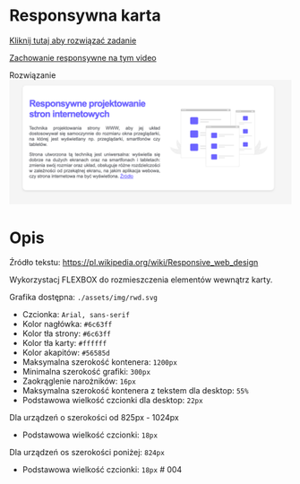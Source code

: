 # Responsywna karta
[Kliknij tutaj aby rozwiązać zadanie](https://githubbox.com/Publishing-School/css-responsywna-karta)

[Zachowanie responsywne na tym video](https://youtu.be/otTYECK6Tb0)

Rozwiązanie
![image info](./zadanie.png)

# Opis
Źródło tekstu:
https://pl.wikipedia.org/wiki/Responsive_web_design

Wykorzystacj FLEXBOX do rozmieszczenia elementów wewnątrz karty.

Grafika dostępna: `./assets/img/rwd.svg`

* Czcionka: `Arial, sans-serif`
* Kolor nagłówka: `#6c63ff`
* Kolor tła strony: `#6c63ff`
* Kolor tła karty: `#ffffff`
* Kolor akapitów: `#56585d`
* Maksymalna szerokość kontenera: `1200px`
* Minimalna szerokość grafiki: `300px`
* Zaokrąglenie narożników: `16px`
* Maksymalna szerokość kontenera z tekstem dla desktop: `55%`
* Podstawowa wielkość czcionki dla desktop: `22px`

Dla urządzeń o szerokości od 825px - 1024px
* Podstawowa wielkość czcionki: `18px`

Dla urządzeń os szerokości poniżej: `824px`
* Podstawowa wielkość czcionki: `18px`
#   0 0 4 
 
 